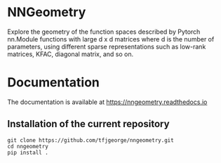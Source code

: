 # NNGeometry

Explore the geometry of the function spaces described by Pytorch nn.Module functions with large d x d matrices where d is the number of parameters, using different sparse representations such as low-rank matrices, KFAC, diagonal matrix, and so on.

# Documentation

The documentation is available at https://nngeometry.readthedocs.io

## Installation of the current repository

```
git clone https://github.com/tfjgeorge/nngeometry.git
cd nngeometry
pip install .
```
